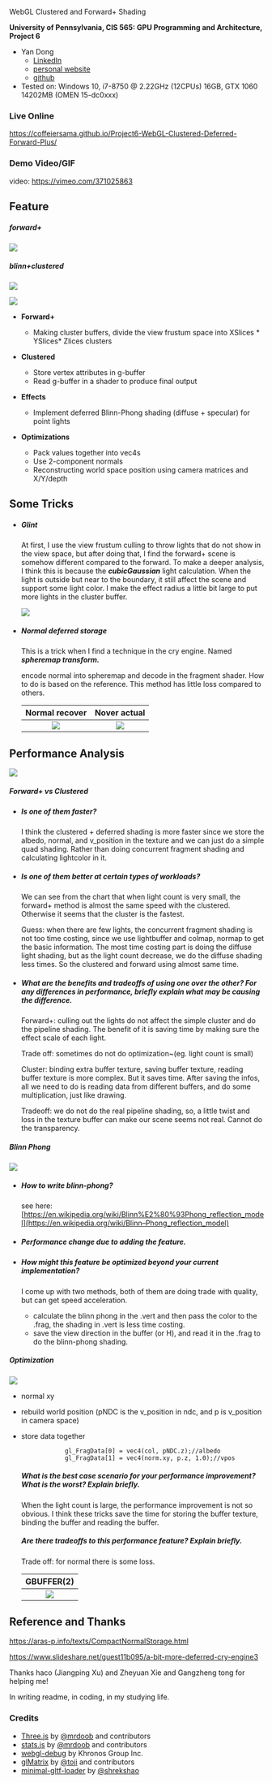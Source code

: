 WebGL Clustered and Forward+ Shading

**University of Pennsylvania, CIS 565: GPU Programming and Architecture, Project 6**

* Yan Dong
  - [LinkedIn](https://www.linkedin.com/in/yan-dong-572b1113b/)
  - [personal website](https://www.coffeier.com)
  - [github](https://github.com/coffeiersama)
* Tested on: Windows 10, i7-8750 @ 2.22GHz  (12CPUs)  16GB, GTX 1060 14202MB (OMEN 15-dc0xxx)

### Live Online

 https://coffeiersama.github.io/Project6-WebGL-Clustered-Deferred-Forward-Plus/ 

### Demo Video/GIF

video:  https://vimeo.com/371025863 

## Feature

##### forward+

![](forward+.gif)

##### blinn+clustered

![](defer_blin.png)

![](defer.gif)



- **Forward+**
  - Making cluster buffers, divide the view frustum space into XSlices * YSlices* Zlices clusters

- **Clustered**
    - Store vertex attributes in g-buffer
    - Read g-buffer in a shader to produce final output
- **Effects**
  - Implement deferred Blinn-Phong shading (diffuse + specular) for point lights
- **Optimizations**
  - Pack values together into vec4s
  - Use 2-component normals
  - Reconstructing world space position using camera matrices and X/Y/depth

## Some Tricks

- ##### Glint

  At first, I use the view frustum culling to throw lights that do not show in the view space, but after doing that, I find the forward+ scene is somehow different compared to the forward. To make a deeper analysis, I think this is because the ***cubicGaussian*** light calculation. When the light is outside but near to the boundary, it still affect the scene and support some light color. I make the effect radius a little bit large to put more lights in the cluster buffer.

  ![](view.png)

- ##### Normal deferred storage

  This is a trick when I find a technique in the cry engine. Named ***spheremap transform.***

  encode normal into spheremap and decode in the fragment shader. How to do is based on the reference. This method has little loss compared to others.

  | Normal recover  |   Nover actual    |
  | :-------------: | :---------------: |
  | ![](normal.png) | ![](normal_o.png) |
  
  

## Performance Analysis

![](lightnum_.png)

##### Forward+ vs Clustered 

  - ##### Is one of them faster?

    I think the clustered + deferred shading is more faster since we store the albedo, normal, and v_position in the texture and we can just do a simple quad shading. Rather than doing concurrent fragment shading and calculating lightcolor in it.

  - ##### Is one of them better at certain types of workloads?

    We can see from the chart that when light count is very small, the forward+ method is almost the same speed with the clustered. Otherwise it seems that the cluster is the fastest. 

    Guess: when there are few lights, the concurrent fragment shading is not too time costing, since we use lightbuffer and colmap, normap to get the basic information. The most time costing part is doing the diffuse light shading, but as the light count decrease, we do the diffuse shading less times. So the clustered and forward using almost same time.

  - ##### What are the benefits and tradeoffs of using one over the other? For any differences in performance, briefly explain what may be causing the difference.

    Forward+:  culling out the lights do not affect the simple cluster and do the pipeline shading. The benefit of it is saving time by making sure the effect scale of each light.

    Trade off: sometimes do not do optimization~(eg. light count is small)

    Cluster: binding extra buffer texture, saving buffer texture, reading buffer texture is more complex. But it saves time. After saving the infos, all we need to do is reading data from different buffers, and do some multiplication, just like drawing. 

    Tradeoff: we do not do the real pipeline shading, so, a little twist and loss in the texture buffer can make our scene seems not real.  Cannot do the transparency.

##### Blinn Phong

![](blin.png)

  - ##### How to write blinn-phong?  

    see here:[https://en.wikipedia.org/wiki/Blinn%E2%80%93Phong_reflection_model](https://en.wikipedia.org/wiki/Blinn–Phong_reflection_model) 

  - ##### Performance change due to adding the feature.

  - ##### How might this feature be optimized beyond your current implementation?

    I come up with two methods, both of them are doing trade with quality, but can get speed acceleration.

    - calculate the blinn phong in the .vert and then pass the color to the .frag, the shading in .vert is less time costing.
    - save the view direction in the buffer (or H), and read it in the .frag to do the blinn-phong shading.

##### Optimization

![](opt.png)

  - normal xy

  - rebuild world position (pNDC is the v_position in ndc, and p is v_position in camera space)

  - store data together

    ```
     			gl_FragData[0] = vec4(col, pNDC.z);//albedo
      			gl_FragData[1] = vec4(norm.xy, p.z, 1.0);//vpos
    ```

    ##### What is the best case scenario for your performance improvement? What is the worst? Explain briefly.

    When the light count is large, the performance improvement is not so obvious. I think these tricks save the time for storing the buffer texture, binding the buffer and reading the buffer.

    ##### Are there tradeoffs to this performance feature? Explain briefly.

    Trade off: for normal there is some loss.

    |    GBUFFER(2)    |
    | :--------------: |
    | ![](gbuffer.png) |

    

## Reference and Thanks

 https://aras-p.info/texts/CompactNormalStorage.html 

 https://www.slideshare.net/guest11b095/a-bit-more-deferred-cry-engine3 

Thanks haco (Jiangping Xu) and Zheyuan Xie and Gangzheng tong for helping me!

In writing readme, in coding, in my studying life.



### Credits

* [Three.js](https://github.com/mrdoob/three.js) by [@mrdoob](https://github.com/mrdoob) and contributors
* [stats.js](https://github.com/mrdoob/stats.js) by [@mrdoob](https://github.com/mrdoob) and contributors
* [webgl-debug](https://github.com/KhronosGroup/WebGLDeveloperTools) by Khronos Group Inc.
* [glMatrix](https://github.com/toji/gl-matrix) by [@toji](https://github.com/toji) and contributors
* [minimal-gltf-loader](https://github.com/shrekshao/minimal-gltf-loader) by [@shrekshao](https://github.com/shrekshao)
